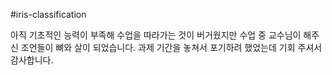 #iris-classification

아직 기초적인 능력이 부족해 수업을 따라가는 것이 버거웠지만 수업 중 교수님이 해주신 조언들이 뼈와 살이 되었습니다. 과제 기간을 놓쳐서 포기하려 했었는데 기회 주셔서 감사합니다.